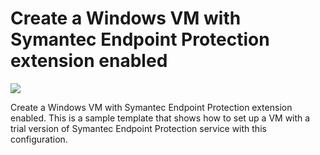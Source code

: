 # Create a Windows VM with Symantec Endpoint Protection extension enabled

<a href="https://portal.azure.com/#create/Microsoft.Template/uri/https%3A%2F%2Fraw.githubusercontent.com%2Fgourlaa%2Fazure-quickstart-templates%2Fmaster%2Fsymantec-extension-windows-vm%2Fazuredeploy.json" target="_blank">
    <img src="http://azuredeploy.net/deploybutton.png"/>
</a>

Create a Windows VM with Symantec Endpoint Protection extension enabled. This is a sample template that shows how to set up a VM with a trial version of Symantec Endpoint Protection service with this configuration.